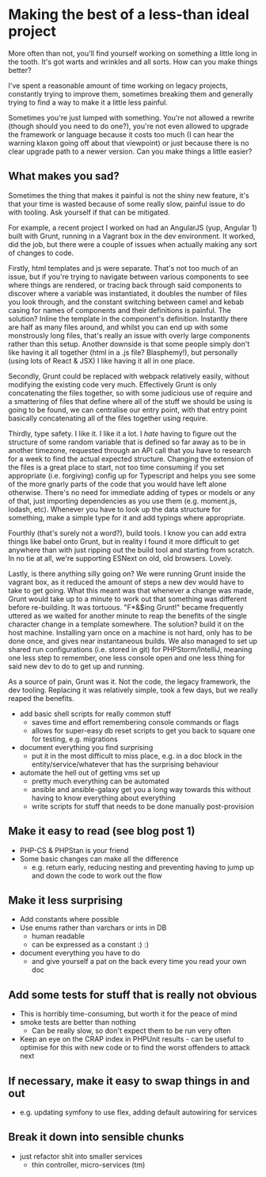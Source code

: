 # Making the best of a less-than ideal project
More often than not, you'll find yourself working on something a little long in the tooth. It's got warts and wrinkles and all sorts. How can you make things better?

I've spent a reasonable amount of time working on legacy projects, constantly trying to improve them, sometimes breaking them and generally trying to find a way to make it a little less painful.

Sometimes you're just lumped with something. You're not allowed a rewrite (though should you need to do one?), you're not even allowed to upgrade the framework or language because it costs too much (I can hear the warning klaxon going off about that viewpoint) or just because there is no clear upgrade path to a newer version. Can you make things a little easier?

## What makes you sad?
Sometimes the thing that makes it painful is not the shiny new feature, it's that your time is wasted because of some really slow, painful issue to do with tooling. Ask yourself if that can be mitigated.

For example, a recent project I worked on had an AngularJS (yup, Angular 1) built with Grunt, running in a Vagrant box in the dev environment. It worked, did the job, but there were a couple of issues when actually making any sort of changes to code.

Firstly, html templates and js were separate. That's not too much of an issue, but if you're trying to navigate between various components to see where things are rendered, or tracing back through said components to discover where a variable was instantiated, it doubles the number of files you look through, and the constant switching between camel and kebab casing for names of components and their definitions is painful. The solution? Inline the template in the component's definition. Instantly there are half as many files around, and whilst you can end up with some monstrously long files, that's really an issue with overly large components rather than this setup. Another downside is that some people simply don't like having it all together (html in a .js file? Blasphemy!), but personally (using lots of React & JSX) I like having it all in one place.

Secondly, Grunt could be replaced with webpack relatively easily, without modifying the existing code very much. Effectively Grunt is only concatenating the files together, so with some judicious use of require and a smattering of files that define where all of the stuff we should be using is going to be found, we can centralise our entry point, with that entry point basically concatenating all of the files together using require.

Thirdly, type safety. I like it. I like it a lot. I _hate_ having to figure out the structure of some random variable that is defined so far away as to be in another timezone, requested through an API call that you have to research for a week to find the actual expected structure. Changing the extension of the files is a great place to start, not too time consuming if you set appropriate (i.e. forgiving) config up for Typescript and helps you see some of the more gnarly parts of the code that you would have left alone otherwise. There's no need for immediate adding of types or models or any of that, just importing dependencies as you use them (e.g. moment.js, lodash, etc). Whenever you have to look up the data structure for something, make a simple type for it and add typings where appropriate.

Fourthly (that's surely not a word?), build tools. I know you can add extra things like babel onto Grunt, but in reality I found it more difficult to get anywhere than with just ripping out the build tool and starting from scratch. In no tie at all, we're supporting ESNext on old, old browsers. Lovely.

Lastly, is there anything silly going on? We were running Grunt inside the vagrant box, as it reduced the amount of steps a new dev would have to take to get going. What this meant was that whenever a change was made, Grunt would take up to a minute to work out that something was different before re-building. It was tortuous. "F*&$ing Grunt!" became frequently uttered as we waited for another minute to reap the benefits of the single character change in a template somewhere. The solution? build it on the host machine. Installing yarn once on a machine is not hard, only has to be done once, and gives near instantaneous builds. We also managed to set up shared run configurations (i.e. stored in git) for PHPStorm/IntelliJ, meaning one less step to remember, one less console open and one less thing for said new dev to do to get up and running.

As a source of pain, Grunt was it. Not the code, the legacy framework, the dev tooling. Replacing it was relatively simple, took a few days, but we really reaped the benefits. 

- add basic shell scripts for really common stuff
    - saves time and effort remembering console commands or flags
    - allows for super-easy db reset scripts to get you back to square one for testing, e.g. migrations
- document everything you find surprising
    - put it in the most difficult to miss place, e.g. in a doc block in the entity/service/whatever that has the surprising behaviour
- automate the hell out of getting vms set up
    - pretty much everything can be automated
    - ansible and ansible-galaxy get you a long way towards this without having to know everything about everything
    - write scripts for stuff that needs to be done manually post-provision

## Make it easy to read (see blog post 1)
- PHP-CS & PHPStan is your friend
- Some basic changes can make all the difference
    - e.g. return early, reducing nesting and preventing having to jump up and down the code to work out the flow
## Make it less surprising
- Add constants where possible
- Use enums rather than varchars or ints in DB
    - human readable
    - can be expressed as a constant :) :)
- document everything you have to do
    - and give yourself a pat on the back every time you read your own doc
## Add some tests for stuff that is really not obvious
- This is horribly time-consuming, but worth it for the peace of mind
- smoke tests are better than nothing
    - Can be really slow, so don't expect them to be run very often
- Keep an eye on the CRAP index in PHPUnit results - can be useful to optimise for this with new code or to find the worst offenders to attack next
## If necessary, make it easy to swap things in and out
- e.g. updating symfony to use flex, adding default autowiring for services
## Break it down into sensible chunks
- just refactor shit into smaller services
    - thin controller, micro-services (tm)